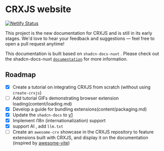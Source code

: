 # CRXJS website

[![Netlify Status](https://api.netlify.com/api/v1/badges/d33a558a-d6ab-425f-9eb8-bcc6cb8c5c49/deploy-status)](https://app.netlify.com/projects/crxjs/deploys)

This project is the new documentation for CRXJS and is still in its early stages. We'd love to hear your feedback and suggestions — feel free to open a pull request anytime!

This documentation is built based on `shadcn-docs-nuxt` . Please check out the shadcn-docs-nuxt [`documentation`](https://shadcn-docs-nuxt.vercel.app/) for more information.

## Roadmap

- [x] Create a tutorial on integrating CRXJS from scratch (without using `create-crxjs`)
- [ ] Add tutorial GIFs demonstrating browser extension loading(content/loading.md)
- [x] Develop a guide for bundling extensions(content/packaging.md)
- [x] Update the `shadcn-docs` to [v1](https://shadcn-docs-nuxt.vercel.app/blog/v1)
- [x] Implement i18n (internationalization) support
- [x] support AI , add `llm.txt`
- [ ] Create an `awesome-crx` showcase in the CRXJS repository to feature extensions built with CRXJS, and display it on the documentation (inspired by [awesome-vite](https://github.com/vitejs/awesome-vite))
